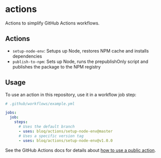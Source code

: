 # actions

Actions to simplify GitHub Actions workflows.

## Actions

- `setup-node-env`: Setups up Node, restores NPM cache and installs dependencies
- `publish-to-npm`: Sets up Node, runs the prepublishOnly script and publishes the package to the NPM registry

## Usage

To use an action in this repository, use it in a workflow job step:

```yml
# .github/workflows/example.yml

jobs:
  job:
    steps:
      # Uses the default branch
      - uses: bloq/actions/setup-node-env@master
      # Uses a specific version tag
      - uses: bloq/actions/setup-node-env@v1.0.0
```

See the GitHub Actions docs for details about [how to use a public action](https://docs.github.com/en/actions/writing-workflows/workflow-syntax-for-github-actions#example-using-a-public-action).
